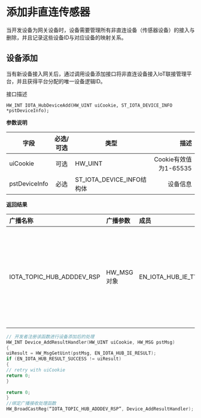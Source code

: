 # 添加非直连传感器

当开发设备为网关设备时，设备需要管理所有非直连设备（传感器设备）的接入与删除，并且记录这些设备ID与对应设备的映射关系。

## 设备添加

当有新设备接入网关后，通过调用设备添加接口将非直连设备接入IoT联接管理平台，并且获得平台分配的唯一设备逻辑ID。

接口描述

`HW_INT IOTA_HubDeviceAdd(HW_UINT uiCookie, ST_IOTA_DEVICE_INFO *pstDeviceInfo);`

**参数说明**

| 字段	        | 必选/可选	| 类型 						| 描述 					|
| ------------- | :--------:| -------------------------	| -------------------:	|
| uiCookie      | 可选      	| HW_UINT					| Cookie有效值为1-65535 	|
| pstDeviceInfo | 必选      	| ST_IOTA_DEVICE_INFO结构体 	| 设备信息 				|

**返回结果**

| 广播名称 					| 广播参数 	| 成员 					| 描述 		|
| :------------------------ | :--------	| :--------------------	| ---------	|
| IOTA_TOPIC_HUB_ADDDEV_RSP	| HW_MSG对象	| EN_IOTA_HUB_IE_TYPE	| 返回设备添加结果，如果添加成功则返回设备ID |

```c
// 开发者注册该函数进行设备添加后的处理 
HW_INT Device_AddResultHandler(HW_UINT uiCookie, HW_MSG pstMsg) 
{ 
uiResult = HW_MsgGetUint(pstMsg, EN_IOTA_HUB_IE_RESULT); 
if (EN_IOTA_HUB_RESULT_SUCCESS != uiResult) 
{ 
// retry with uiCookie 
return 0; 
} 
 
return 0; 
}
//绑定广播接收处理函数 
HW_BroadCastReg(“IOTA_TOPIC_HUB_ADDDEV_RSP”, Device_AddResultHandler);
```